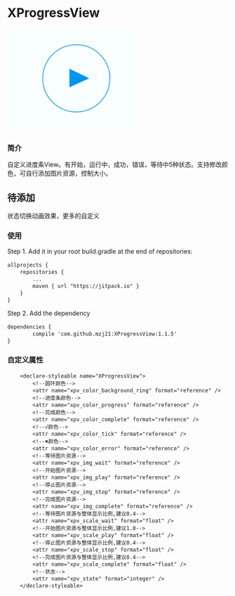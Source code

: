 # XProgressView
![Demo](https://github.com/mzj21/xprogressview/blob/master/screenshots/sample1.gif?raw=true)

### 简介
自定义进度条View。有开始，运行中，成功，错误，等待中5种状态。支持修改颜色，可自行添加图片资源，控制大小。

## 待添加
状态切换动画效果，更多的自定义

### 使用
Step 1. Add it in your root build.gradle at the end of repositories:
```
allprojects {
	repositories {
		...
		maven { url "https://jitpack.io" }
	}
}
```

Step 2. Add the dependency
```
dependencies {
	    compile 'com.github.mzj21:XProgressView:1.1.5'
}
```

### 自定义属性
```
    <declare-styleable name="XProgressView">
        <!--圆环颜色-->
        <attr name="xpv_color_background_ring" format="reference" />
        <!--进度条颜色-->
        <attr name="xpv_color_progress" format="reference" />
        <!--完成颜色-->
        <attr name="xpv_color_complete" format="reference" />
        <!--√颜色-->
        <attr name="xpv_color_tick" format="reference" />
        <!--✖颜色-->
        <attr name="xpv_color_error" format="reference" />
        <!--等待图片资源-->
        <attr name="xpv_img_wait" format="reference" />
        <!--开始图片资源-->
        <attr name="xpv_img_play" format="reference" />
        <!--停止图片资源-->
        <attr name="xpv_img_stop" format="reference" />
        <!--完成图片资源-->
        <attr name="xpv_img_complete" format="reference" />
        <!--等待图片资源与整体显示比例,建议0.4-->
        <attr name="xpv_scale_wait" format="float" />
        <!--开始图片资源与整体显示比例,建议1.0-->
        <attr name="xpv_scale_play" format="float" />
        <!--停止图片资源与整体显示比例,建议0.4-->
        <attr name="xpv_scale_stop" format="float" />
        <!--完成图片资源与整体显示比例,建议0.4-->
        <attr name="xpv_scale_complete" format="float" />
        <!--状态-->
        <attr name="xpv_state" format="integer" />
    </declare-styleable>
```
